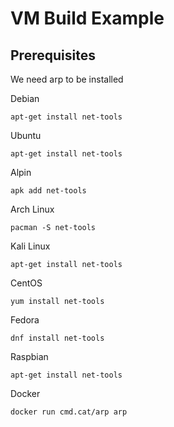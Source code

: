 # VM Build Example

## Prerequisites

We need arp to be installed

Debian

    apt-get install net-tools

Ubuntu

    apt-get install net-tools

Alpin

    apk add net-tools
    
Arch Linux

    pacman -S net-tools
    
Kali Linux

    apt-get install net-tools
    
CentOS

    yum install net-tools
    
Fedora

    dnf install net-tools
    
Raspbian    
    
    apt-get install net-tools
    
Docker

    docker run cmd.cat/arp arp